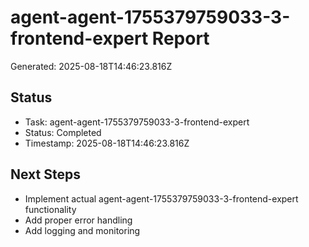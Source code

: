 # agent-agent-1755379759033-3-frontend-expert Report

Generated: 2025-08-18T14:46:23.816Z

## Status
- Task: agent-agent-1755379759033-3-frontend-expert
- Status: Completed
- Timestamp: 2025-08-18T14:46:23.816Z

## Next Steps
- Implement actual agent-agent-1755379759033-3-frontend-expert functionality
- Add proper error handling
- Add logging and monitoring
